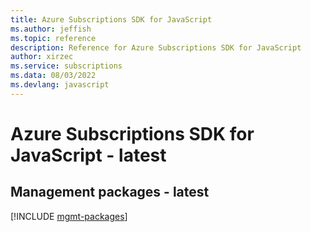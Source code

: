 ```yaml
---
title: Azure Subscriptions SDK for JavaScript
ms.author: jeffish
ms.topic: reference
description: Reference for Azure Subscriptions SDK for JavaScript
author: xirzec
ms.service: subscriptions
ms.data: 08/03/2022
ms.devlang: javascript
---
```

# Azure Subscriptions SDK for JavaScript - latest

## Management packages - latest
[!INCLUDE [mgmt-packages](subscriptions-mgmt-index.md)]